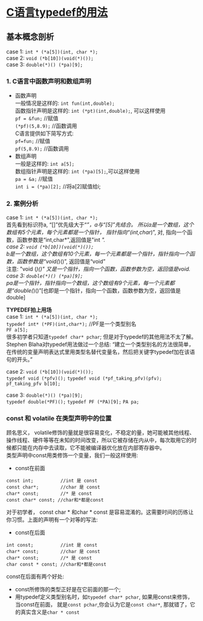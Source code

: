 # [C语言typedef的用法](https://www.cnblogs.com/afarmer/archive/2011/05/05/2038201.html)  


## 基本概念剖析 

case 1: `int * (*a[5])(int, char *);`  
case 2: `void (*b[10])(void(*)());`  
case 3: `double(*)() (*pa)[9];`  

### 1. C语言中函数声明和数组声明  

* 函数声明  
一般情况是这样的: `int fun(int,double);`  
函数指针声明是这样的: `int (*pt)(int,double);`, 可以这样使用  
`pf = &fun;`    //赋值  
`(*pf)(5,8.9);` //函数调用  
C语言提供如下简写方式:  
`pf=fun;`       //赋值  
`pf(5,8.9);`    //函数调用  
* 数组声明  
一般是这样的: `int a[5];`  
数组指针声明是这样的: `int (*pa)[5];`,可以这样使用  
`pa = &a;`          //赋值  
`int i = (*pa)[2];` //将a[2]赋值给i;  

### 2. 案例分析  
case 1: `int * (*a[5])(int, char *);`  
首先看到标识符a, “[]”优先级大于“*”，a与“[5]”先结合。 所以a是一个数组，这个数组有5个元素，每个元素都是一个指针， 指针指向“(int,char*)”, 对, 指向一个函数，函数参数是“int,char*”,返回值是"int *".  
case 2: `void (*b[10])(void(*)());`  
b是一个数组，这个数组有10个元素，每一个元素都是一个指针，指针指向一个函数，函数参数是“void(*)()”, 返回值是“void”  
注意: "void (*)()" 又是一个指针，指向一个函数，函数参数为空，返回值是void.  
case 3: `double(*)() (*pa)[9];`  
pa是一个指针，指针指向一个数组，这个数组有9个元素，每一个元素都是“double(*)()”[也即是一个指针，指向一个函数，函数参数为空，返回值是double]  

__TYPEDEF拍上用场__  
case 1: `int * (*a[5])(int, char *);`  
`typedef int* (*PF)(int,char*);`  //PF是一个类型别名  
`PF a[5];`  
很多初学者只知道`typedef char* pchar`; 但是对于typedef的其他用法不太了解。Stephen Blaha对typedef用法做过一个总结: “建立一个类型别名的方法很简单，在传统的变量声明表达式里用类型名替代变量名，然后把关键字typedef加在该语句的开头。”  

case 2: `void (*b[10])(void(*)());`  
`typedef void (*pfv)();`
`typedef void (*pf_taking_pfv)(pfv);`
`pf_taking_pfv b[10];`  


case 3: `double(*)() (*pa)[9];`  
`typedef double(*PF)();`
`typedef PF (*PA)[9];`
`PA pa;`

### const 和 volatile 在类型声明中的位置  
顾名思义， volatile修饰的量就是很容易变化，不稳定的量，她可能被其他线程、操作线程、硬件等等在未知的时间改变，所以它被存储在内从中，每次取用它的时候都只能在内存中去读取，它不能被编译器优化放在内部寄存器中。  
类型声明中const用类修饰一个变量，我们一般这样使用:  

* const在前面

```
const int;          //int 是 const
const char*;        //char 是 const
char* const;        //* 是 const
const char* const; //char和*都是const
```  
对于初学者， const char * 和char * const 是容易混淆的。这需要时间的历练让你习惯。上面的声明有一个对等的写法: 

* const在后面

```
int const;          //int 是 const
char* const;        //char 是 const
char* const;        //* 是 const
char const * const; //char和*都是const
```  

const在后面有两个好处: 

* const所修饰的类型正好是在它前面的那一个;  
* 用typedef定义类型别名时，如`typedef char* pchar`, 如果用const来修饰，当const在前面， 就是`const pchar`,你会认为它是`const char*`, 那就错了，它的真实含义是`char * const`
